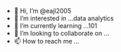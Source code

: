 - 👋 Hi, I’m @eajl2005
- 👀 I’m interested in ...data analytics 
- 🌱 I’m currently learning ...101
- 💞️ I’m looking to collaborate on ...
- 📫 How to reach me ...

<!---
eajl2005/eajl2005 is a ✨ special ✨ repository because its `README.md` (this file) appears on your GitHub profile.
You can click the Preview link to take a look at your changes.
--->
